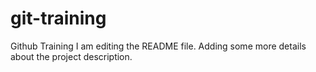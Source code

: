 # git-training
Github Training
I am editing the README file. Adding some more details about the project description.

